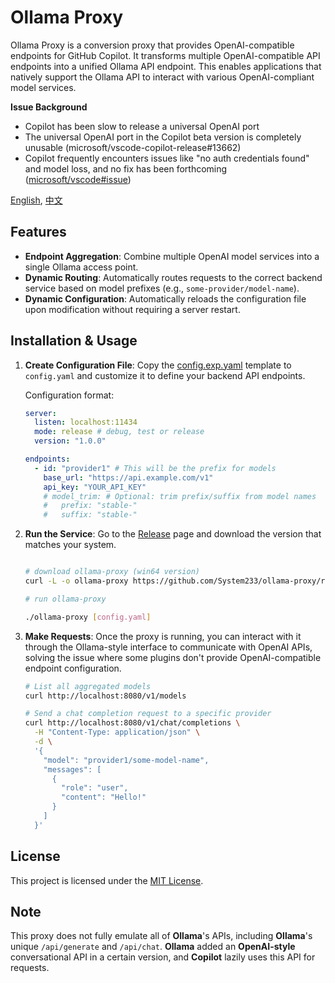 # Ollama Proxy

Ollama Proxy is a conversion proxy that provides OpenAI-compatible endpoints for GitHub Copilot.
It transforms multiple OpenAI-compatible API endpoints into a unified Ollama API endpoint. This enables applications that natively support the Ollama API to interact with various OpenAI-compliant model services.

**Issue Background**
* Copilot has been slow to release a universal OpenAI port
* The universal OpenAI port in the Copilot beta version is completely unusable (microsoft/vscode-copilot-release#13662)
* Copilot frequently encounters issues like "no auth credentials found" and model loss, and no fix has been forthcoming ([microsoft/vscode#issue](https://github.com/microsoft/vscode/issues?q=is%3Aissue%20%22No%20auth%20credentials%20found%22))

[English](./README.EN.md), [中文](./README.md)

## Features

- **Endpoint Aggregation**: Combine multiple OpenAI model services into a single Ollama access point.
- **Dynamic Routing**: Automatically routes requests to the correct backend service based on model prefixes (e.g., `some-provider/model-name`).
- **Dynamic Configuration**: Automatically reloads the configuration file upon modification without requiring a server restart.

## Installation & Usage

1.  **Create Configuration File**:
    Copy the [config.exp.yaml](config.exp.yaml) template to `config.yaml` and customize it to define your backend API endpoints.
    
    Configuration format:
    ```yaml
    server:
      listen: localhost:11434
      mode: release # debug, test or release
      version: "1.0.0"

    endpoints:
      - id: "provider1" # This will be the prefix for models
        base_url: "https://api.example.com/v1"
        api_key: "YOUR_API_KEY"
        # model_trim: # Optional: trim prefix/suffix from model names
        #   prefix: "stable-"
        #   suffix: "stable-"
    ```

2.  **Run the Service**:
    Go to the [Release](https://github.com/System233/ollama-proxy/releases/) page and download the version that matches your system.
    ```bash
    
    # download ollama-proxy (win64 version)
    curl -L -o ollama-proxy https://github.com/System233/ollama-proxy/releases/latest/download/ollama-proxy-windows-amd64.exe

    # run ollama-proxy

    ./ollama-proxy [config.yaml]
    ```

4.  **Make Requests**:
    Once the proxy is running, you can interact with it through the Ollama-style interface to communicate with OpenAI APIs, solving the issue where some plugins don't provide OpenAI-compatible endpoint configuration.

    ```bash
    # List all aggregated models
    curl http://localhost:8080/v1/models

    # Send a chat completion request to a specific provider
    curl http://localhost:8080/v1/chat/completions \
      -H "Content-Type: application/json" \
      -d \
      '{
        "model": "provider1/some-model-name",
        "messages": [
          {
            "role": "user",
            "content": "Hello!"
          }
        ]
      }'
    ```

## License

This project is licensed under the [MIT License](./LICENSE).

## Note

This proxy does not fully emulate all of **Ollama**'s APIs, including **Ollama**'s unique `/api/generate` and `/api/chat`. **Ollama** added an **OpenAI-style** conversational API in a certain version, and **Copilot** lazily uses this API for requests.